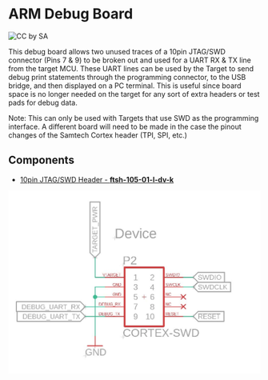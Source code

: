 # ARM Debug Board
![CC by SA](https://i.creativecommons.org/l/by-sa/4.0/88x31.png)

This debug board allows two unused traces of a 10pin JTAG/SWD connector (Pins 7 & 9) to be broken out and used for a UART RX & TX line from the target MCU. These UART lines can be used by the Target to send debug print statements through the programming connector, to the USB bridge, and then displayed on a PC terminal. This is useful since board space is no longer needed on the target for any sort of extra headers or test pads for debug data.

Note: This can only be used with Targets that use SWD as the programming interface. A different board will need to be made in the case the pinout changes of the Samtech Cortex header (TPI, SPI, etc.)

## Components
- [10pin JTAG/SWD Header - **ftsh-105-01-l-dv-k**](https://www.samtec.com/partnumber/ftsh-105-01-l-dv-k-tr?vendor=digikey)

![alt text](images/Debug_Header.JPG)
